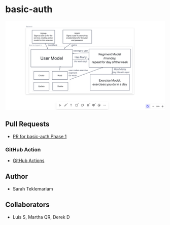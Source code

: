 # basic-auth

![basic auth UML](basic-auth.png)

## Pull Requests

- [PR for basic-auth Phase 1](https://github.com/SarahTek/basic-auth/pull/3)

### GitHub Action

- [GitHub Actions](https://github.com/SarahTek/basic-auth/actions)
## Author

- Sarah Teklemariam

## Collaborators

- Luis S, Martha QR, Derek D
